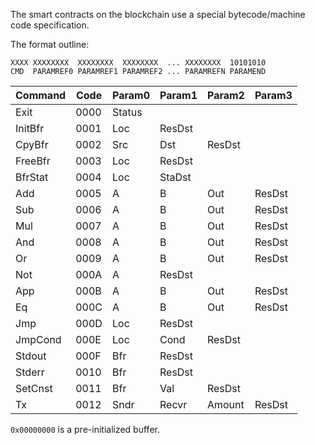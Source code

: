 The smart contracts on the blockchain use a special bytecode/machine code specification.

The format outline:

```bytecode
XXXX XXXXXXXX  XXXXXXXX  XXXXXXXX  ... XXXXXXXX  10101010
CMD  PARAMREF0 PARAMREF1 PARAMREF2 ... PARAMREFN PARAMEND
```

| Command | Code | Param0 | Param1 | Param2 | Param3 |
|---------|------|--------|--------|--------|--------|
| Exit    | 0000 | Status |
| InitBfr | 0001 | Loc    | ResDst |
| CpyBfr  | 0002 | Src    | Dst    | ResDst |
| FreeBfr | 0003 | Loc    | ResDst |
| BfrStat | 0004 | Loc    | StaDst |
| Add     | 0005 | A      | B      | Out    | ResDst |
| Sub     | 0006 | A      | B      | Out    | ResDst |
| Mul     | 0007 | A      | B      | Out    | ResDst |
| And     | 0008 | A      | B      | Out    | ResDst |
| Or      | 0009 | A      | B      | Out    | ResDst |
| Not     | 000A | A      | ResDst |
| App     | 000B | A      | B      | Out    | ResDst |
| Eq      | 000C | A      | B      | Out    | ResDst |
| Jmp     | 000D | Loc    | ResDst |
| JmpCond | 000E | Loc    | Cond   | ResDst |
| Stdout  | 000F | Bfr    | ResDst |
| Stderr  | 0010 | Bfr    | ResDst |
| SetCnst | 0011 | Bfr    | Val    | ResDst |
| Tx      | 0012 | Sndr   | Recvr  | Amount | ResDst |

`0x00000000` is a pre-initialized buffer.